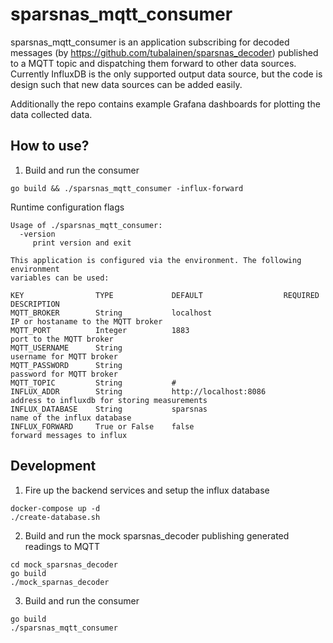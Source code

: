 # sparsnas_mqtt_consumer

sparsnas_mqtt_consumer is an application subscribing for decoded messages (by <https://github.com/tubalainen/sparsnas_decoder>) published to a MQTT topic and dispatching them forward to other data sources. Currently InfluxDB is the only supported output data source, but the code is design such that new data sources can be added easily.

Additionally the repo contains example Grafana dashboards for plotting the data collected data.

## How to use?

1. Build and run the consumer

```
go build && ./sparsnas_mqtt_consumer -influx-forward
```

Runtime configuration flags

```
Usage of ./sparsnas_mqtt_consumer:
  -version
     print version and exit

This application is configured via the environment. The following environment
variables can be used:

KEY                TYPE             DEFAULT                  REQUIRED    DESCRIPTION
MQTT_BROKER        String           localhost                            IP or hostaname to the MQTT broker
MQTT_PORT          Integer          1883                                 port to the MQTT broker
MQTT_USERNAME      String                                                username for MQTT broker
MQTT_PASSWORD      String                                                password for MQTT broker
MQTT_TOPIC         String           #
INFLUX_ADDR        String           http://localhost:8086                address to influxdb for storing measurements
INFLUX_DATABASE    String           sparsnas                             name of the influx database
INFLUX_FORWARD     True or False    false                                forward messages to influx
```

## Development

1. Fire up the backend services and setup the influx database

```
docker-compose up -d
./create-database.sh
```

2. Build and run the mock sparsnas_decoder publishing generated readings to MQTT

```
cd mock_sparsnas_decoder
go build
./mock_sparnas_decoder
```

3. Build and run the consumer

```
go build
./sparsnas_mqtt_consumer
```
